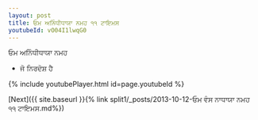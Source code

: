 ```yaml
---
layout: post
title: ਓਮ ਅਨਿੰਧੀਧਾਯਾ ਨਮਹ ੧੧ ਟਾਇਮਸ
youtubeId: vO04I1lwqG0
---
```

 
 
 ਓਮ ਅਨਿੰਧੀਧਾਯਾ ਨਮਹ  
 
 -  ਜੋ ਨਿਰਦੋਸ਼ ਹੈ 
 
  
 
  
 
 
 
 
 
 


{% include youtubePlayer.html id=page.youtubeId %}
 
[Next]({{ site.baseurl }}{% link  split1/_posts/2013-10-12-ਓਮ ਵੰਸ ਨਾਧਾਯਾ ਨਮਹ ੧੧ ਟਾਇਮਸ.md%})
 
